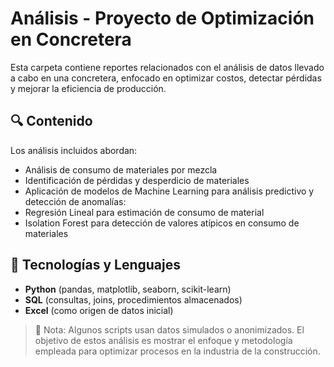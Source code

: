 # Análisis - Proyecto de Optimización en Concretera

Esta carpeta contiene reportes relacionados con el análisis de datos llevado a cabo en una concretera, enfocado en optimizar costos, detectar pérdidas y mejorar la eficiencia de producción.

## 🔍 Contenido

Los análisis incluidos abordan:

- Análisis de consumo de materiales por mezcla
- Identificación de pérdidas y desperdicio de materiales
- Aplicación de modelos de Machine Learning para análisis predictivo y detección de anomalías:
- Regresión Lineal para estimación de consumo de material
- Isolation Forest para detección de valores atípicos en consumo de materiales

## 🧰 Tecnologías y Lenguajes

- **Python** (pandas, matplotlib, seaborn,  scikit-learn)
- **SQL** (consultas, joins, procedimientos almacenados)
- **Excel** (como origen de datos inicial)

> 📝 Nota: Algunos scripts usan datos simulados o anonimizados. El objetivo de estos análisis es mostrar el enfoque y metodología empleada para optimizar procesos en la industria de la construcción.

